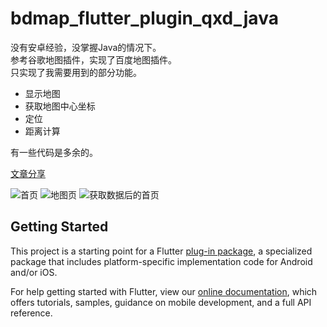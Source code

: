 # bdmap_flutter_plugin_qxd_java

没有安卓经验，没掌握Java的情况下。  
参考谷歌地图插件，实现了百度地图插件。  
只实现了我需要用到的部分功能。  
- 显示地图
- 获取地图中心坐标
- 定位
- 距离计算

有一些代码是多余的。

[文章分享](https://juejin.im/post/5ec217cb5188256d673288f2)

![首页](https://images.gitee.com/uploads/images/2020/0520/210534_361a542e_570870.jpeg "Screenshot_20200520-205112.jpg")
![地图页](https://images.gitee.com/uploads/images/2020/0512/140928_565b19b2_570870.jpeg "Screenshot_20200512-124619.jpg")
![获取数据后的首页](https://images.gitee.com/uploads/images/2020/0520/210604_d911e760_570870.jpeg "Screenshot_20200520-205132.jpg")

## Getting Started

This project is a starting point for a Flutter
[plug-in package](https://flutter.dev/developing-packages/),
a specialized package that includes platform-specific implementation code for
Android and/or iOS.

For help getting started with Flutter, view our 
[online documentation](https://flutter.dev/docs), which offers tutorials, 
samples, guidance on mobile development, and a full API reference.
